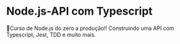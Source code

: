 # Node.js-API com Typescript

🚀Curso de Node.js do zero a produção!! Construindo uma API com Typescript, Jest, TDD e muito mais.

